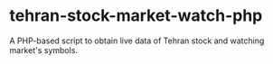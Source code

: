 # tehran-stock-market-watch-php
A PHP-based script to obtain live data of Tehran stock and watching market's symbols.
